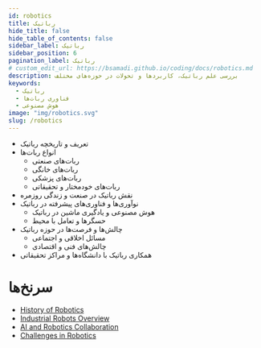 ```yaml
---
id: robotics
title: رباتیک
hide_title: false
hide_table_of_contents: false
sidebar_label: رباتیک
sidebar_position: 6
pagination_label: رباتیک
# custom_edit_url: https://bsamadi.github.io/coding/docs/robotics.md
description: بررسی علم رباتیک، کاربردها و تحولات در حوزه‌های مختلف
keywords:
  - رباتیک
  - فناوری ربات‌ها
  - هوش مصنوعی
image: "img/robotics.svg"
slug: /robotics
---
```


- تعریف و تاریخچه رباتیک
- انواع ربات‌ها
  - ربات‌های صنعتی
  - ربات‌های خانگی
  - ربات‌های پزشکی
  - ربات‌های خودمختار و تحقیقاتی
- نقش رباتیک در صنعت و زندگی روزمره
- نوآوری‌ها و فناوری‌های پیشرفته در رباتیک
  - هوش مصنوعی و یادگیری ماشین در رباتیک
  - حسگرها و تعامل با محیط
- چالش‌ها و فرصت‌ها در حوزه رباتیک
  - مسائل اخلاقی و اجتماعی
  - چالش‌های فنی و اقتصادی
- همکاری رباتیک با دانشگاه‌ها و مراکز تحقیقاتی

# سرنخ‌ها

<div dir="auto">

- [History of Robotics](https://www.example.com/history-robotics)
- [Industrial Robots Overview](https://www.example.com/industrial-robots)
- [AI and Robotics Collaboration](https://www.example.com/ai-robotics)
- [Challenges in Robotics](https://www.example.com/robotics-challenges)

</div>


